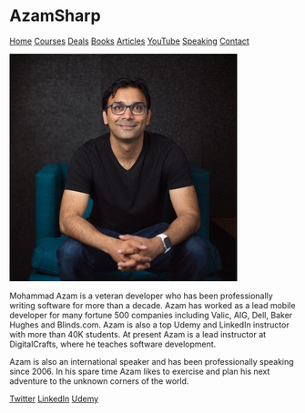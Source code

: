 # AzamSharp

<head>
<link rel="alternate" type="application/atom+xml" title="{{ site.title }}" href="/feed.xml">
</head>

[Home](https://azamsharp.github.io)
[Courses](courses)
[Deals](deals.html)
[Books](books)
[Articles](articles)
[YouTube](https://www.youtube.com/channel/UCKvDySsrOVgUgRLhWHeyHJA?view_as=subscriber)
[Speaking](speaking)
[Contact](contact)




<img src="azam.jpg">

Mohammad Azam is a veteran developer who has been professionally writing software for more than a decade. Azam has worked as a lead mobile developer for many fortune 500 companies including Valic, AIG, Dell, Baker Hughes and Blinds.com. Azam is also a top Udemy and LinkedIn instructor with more than 40K students. At present Azam is a lead instructor at DigitalCrafts, where he teaches software development. 

Azam is also an international speaker and has been professionally speaking since 2006. In his spare time Azam likes to exercise and plan his next adventure to the unknown corners of the world. 


[Twitter](https://twitter.com/azamsharp)
[LinkedIn](https://www.linkedin.com/in/mohammad-azam-5537993/)
[Udemy](https://www.udemy.com/user/mohammad-azam-2/)
